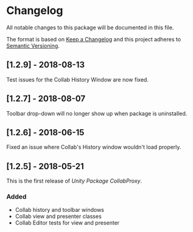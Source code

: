# Changelog
All notable changes to this package will be documented in this file.

The format is based on [Keep a Changelog](http://keepachangelog.com/en/1.0.0/)
and this project adheres to [Semantic Versioning](http://semver.org/spec/v2.0.0.html).

## [1.2.9] - 2018-08-13
Test issues for the Collab History Window are now fixed.

## [1.2.7] - 2018-08-07
Toolbar drop-down will no longer show up when package is uninstalled.

## [1.2.6] - 2018-06-15
Fixed an issue where Collab's History window wouldn't load properly.

## [1.2.5] - 2018-05-21
This is the first release of *Unity Package CollabProxy*.

### Added
- Collab history and toolbar windows
- Collab view and presenter classes
- Collab Editor tests for view and presenter
